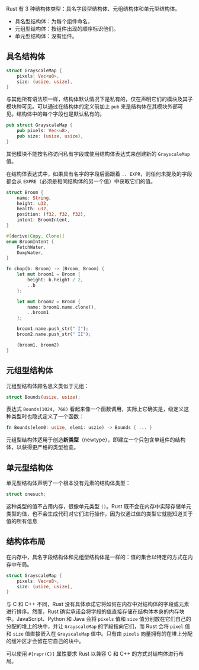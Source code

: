 Rust 有 3 种结构体类型：具名字段型结构体、元组结构体和单元型结构体。

- 具名型结构体：为每个组件命名。
- 元组型结构体：按组件出现的顺序标识他们。
- 单元型结构体：没有组件。

## 具名结构体

```rust
struct GrayscaleMap {
    pixels: Vec<u8>,
    size: (usize, usize),
}
```

与其他所有语法项一样，结构体默认情况下是私有的，仅在声明它们的模块及其子模块种可见。可以通过在结构体的定义前加上 `pub` 来是结构体在其模块外部可见。结构体中的每个字段也是默认私有的。

```rust
pub struct GrayscaleMap {
    pub pixels: Vec<u8>,
    pub size: (usize, usize),
}
```

其他模块不能按名称访问私有字段或使用结构体表达式来创建新的 `GrayscaleMap` 值。

在结构体表达式中，如果具有名字的字段后面跟着 `.. EXPR`，则任何未提及的字段都会从 `EXPRE`（必须是相同结构体的另一个值）中获取它们的值。

```rust
struct Broom {
    name: String,
    height: u32,
    health: u32,
    position: (f32, f32, f32),
    intent: BroomIntent,
}

#[derive(Copy, Clone)]
enum BroomIntent {
    FetchWater,
    DumpWater,
}

fn chop(b: Broom) -> (Broom, Broom) {
    let mut broom1 = Broom {
        height: b.height / 2,
        ..b
    };

    let mut broom2 = Broom {
        name: broom1.name.clone(),
        ..broom1
    };

    broom1.name.push_str(" I");
    broom2.name.push_str(" II");

    (broom1, broom2)
}
```

## 元组型结构体

元组型结构体顾名思义类似于元组：

```rust
struct Bounds(usize, usize);
```

表达式 `Bounds(1024, 768)` 看起来像一个函数调用，实际上它确实是，级定义这种类型时也隐式定义了一个函数：

```rust
fn Bounds(elem0: usize, elem1: uszie) -> Bounds { ... }
```

元组型结构体适用于创造**新类型**（newtype），即建立一个只包含单组件的结构体，以获得更严格的类型检查。

## 单元型结构体

单元型结构体声明了一个根本没有元素的结构体类型：

```rust
struct onesuch;
```

这种类型的值不占用内存，很像单元类型 `()`。Rust 既不会在内存中实际存储单元类型的值，也不会生成代码对它们进行操作，因为仅通过值的类型它就能知道关于值的所有信息

## 结构体布局

在内存中，具名字段结构体和元组型结构体是一样的：值的集合以特定的方式在内存中布局。

```rust
struct GrayscaleMap {
    pixels: Vec<u8>,
    size: (usize, usize),
}
```

与 C 和 C++ 不同，Rust 没有具体承诺它将如何在内存中对结构体的字段或元素进行排序。然而，Rust 确实承诺会将字段的值直接存储在结构体本身的内存块中。JavaScript、Python 和 Java 会将 `pixels` 值和 `size` 值分别放在它们自己的分配的堆上的块中，并让 `GrayscaleMap` 的字段指向它们，而 Rust 会将 `pixel` 值和 `size` 值直接嵌入在 `GrayscaleMap` 值中。只有由 `pixels` 向量拥有的在堆上分配的缓冲区才会留在它自己的块中。

可以使用 `#[repr(C)]` 属性要求 Rust 以兼容 C 和 C++ 的方式对结构体进行布局。